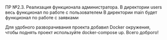 ПР №2.3. Реализация функционала администратора.
В директории users весь функционал по работе с пользователем 
В директории main будет функционал по работе с заявками


Для удобного разворачивания проекта добавил Docker окружения, чтобы поднять проект используйте docker-compose up. Всего доброго!
